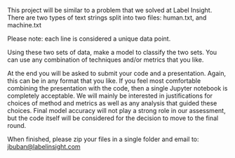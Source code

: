 This project will be similar to a problem that we solved at Label Insight.  There are two types of text strings split into two files: human.txt, and machine.txt

Please note:  each line is considered a unique data point.

Using these two sets of data, make a model to classify the two sets.  You can use any combination of techniques and/or metrics that you like. 

At the end you will be asked to submit your code and a presentation.  Again, this can be in any format that you like.   If you feel most comfortable combining the presentation with the code, then a single Jupyter notebook is completely acceptable.  We will mainly be interested in justifications for choices of method and metrics as well as any analysis that guided these choices.  Final model accuracy will not play a strong role in our assessment, but the code itself will be considered for the decision to move to the final round.

When finished, please zip your files in a single folder and email to: jbuban@labelinsight.com
